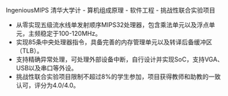 IngeniousMIPS 
清华大学计 - 算机组成原理 - 软件工程 - 挑战性联合实验项目

- 从零实现五级流水线单发射顺序MIPS32处理器，包含乘法单元以及浮点单元，主频稳定于100-120MHz。
- 实现85条中央处理器指令，具备完善的内存管理单元以及转译后备缓冲区（TLB）。
- 支持精确异常处理，可处理外部设备中断，自行设计并实现SoC，支持VGA、USB以及串口等外设。
- 挑战性联合实验项目限制不超过8\%的学生参加，项目获得教师和助教的一致认可，评分为4.0/4.0。
